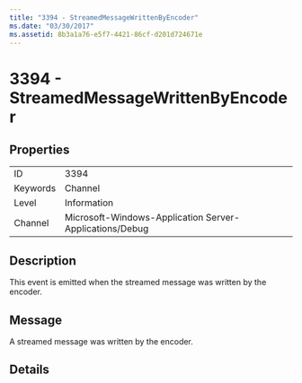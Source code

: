 ```yaml
---
title: "3394 - StreamedMessageWrittenByEncoder"
ms.date: "03/30/2017"
ms.assetid: 8b3a1a76-e5f7-4421-86cf-d201d724671e
---
```

# 3394 - StreamedMessageWrittenByEncoder
## Properties  


|||  
|-|-|  
|ID|3394|  
|Keywords|Channel|  
|Level|Information|  
|Channel|Microsoft-Windows-Application Server-Applications/Debug|  

## Description  
 This event is emitted when the streamed message was written by the encoder.  

## Message  
 A streamed message was written by the encoder.  

## Details
